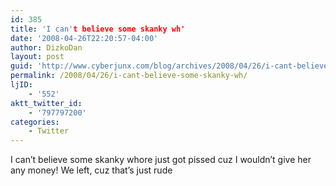 ```yaml
---
id: 385
title: 'I can't believe some skanky wh'
date: '2008-04-26T22:20:57-04:00'
author: DizkoDan
layout: post
guid: 'http://www.cyberjunx.com/blog/archives/2008/04/26/i-cant-believe-some-skanky-wh/'
permalink: /2008/04/26/i-cant-believe-some-skanky-wh/
ljID:
    - '552'
aktt_twitter_id:
    - '797797200'
categories:
    - Twitter
---
```


I can’t believe some skanky whore just got pissed cuz I wouldn’t give her any money! We left, cuz that’s just rude